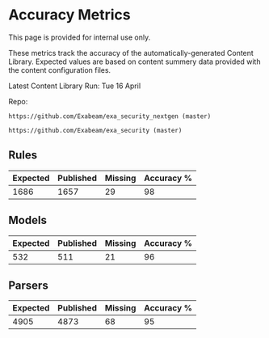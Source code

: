 Accuracy Metrics
================

This page is provided for internal use only.

These metrics track the accuracy of the automatically-generated Content Library.
Expected values are based on content summery data provided with the content configuration files.

Latest Content Library Run: Tue 16 April 

Repo: 
    
    https://github.com/Exabeam/exa_security_nextgen (master)
    
    https://github.com/Exabeam/exa_security (master)



Rules
-----
| Expected | Published | Missing | Accuracy % |
| -------- | --------- | ------- | ---------- |
| 1686     | 1657      | 29      | 98         |


Models
------
| Expected | Published | Missing | Accuracy % |
| -------- | --------- | ------- | ---------- |
| 532      | 511       | 21      | 96         |


Parsers
-------
| Expected | Published | Missing | Accuracy % |
| -------- | --------- |---------|------------|
| 4905     | 4873      | 68      | 95         |

